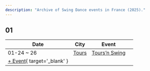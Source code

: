 ```yaml
---
description: "Archive of Swing Dance events in France (2025)."
---
```


## 01

| Date | City | Event | |
| --- | --- | --- | --- |
| 01-24 ~ 26 | [Tours](by_city.md#tours) | [Tours’n Swing](tours-n-swing-2025.md) |  |
| [+ Event](https://github.com/swingdance/events/issues/new?assignees=&labels=add+event&projects=&template=02-add_entity.yml&title=%5B2025%2Ffr_FR%5D%20%3CName%3E&region=fr_FR&province=&city=&org_id=&date_starts=2025-01-&date_ends=2025-01-){ target='_blank' }

